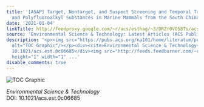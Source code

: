 ```yaml
---
title: '[ASAP] Target, Nontarget, and Suspect Screening and Temporal Trends of Per-
  and Polyfluoroalkyl Substances in Marine Mammals from the South China Sea'
date: '2021-01-04'
linkTitle: http://feedproxy.google.com/~r/acs/esthag/~3/DRZr0VO58Ts/acs.est.0c06685
source: 'Environmental Science & Technology: Latest Articles (ACS Publications)'
description: '<p><img src="https://pubs.acs.org/na101/home/literatum/publisher/achs/journals/content/esthag/0/esthag.ahead-of-print/acs.est.0c06685/20210104/images/medium/es0c06685_0005.gif"
  alt="TOC Graphic"/></p><div><cite>Environmental Science & Technology</cite></div><div>DOI:
  10.1021/acs.est.0c06685</div><img src="http://feeds.feedburner.com/~r/acs/esthag/~4/DRZr0VO58Ts"
  height="1" width="1" ...'
disable_comments: true
---
```

<p><img src="https://pubs.acs.org/na101/home/literatum/publisher/achs/journals/content/esthag/0/esthag.ahead-of-print/acs.est.0c06685/20210104/images/medium/es0c06685_0005.gif" alt="TOC Graphic"/></p><div><cite>Environmental Science & Technology</cite></div><div>DOI: 10.1021/acs.est.0c06685</div><img src="http://feeds.feedburner.com/~r/acs/esthag/~4/DRZr0VO58Ts" height="1" width="1" ...